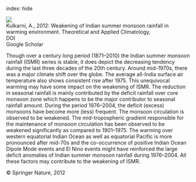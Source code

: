 index: hide

<div class="Citation">
    <div class="Citation-thumb CitationThumb-linked"  data-href="https://doi.org/10.1007/s00704-012-0591-4">
      <img src="https://static.claimspace.cloud/climate-study-static/refs/thumbs/14/Kulkarni_2012-thumb.png" />
    </div>

  <div class="Citation-body">
    <div class="Citation-text">Kulkarni, A., 2012: Weakening of Indian summer monsoon rainfall in warming environment. <span class="Article-journal">Theoretical and Applied Climatology, </span><span class="Article-volume"></span></div>
    <div class="Citation-links">
      <div class="CitationLink" data-href="https://doi.org/10.1007/s00704-012-0591-4">
        <div class="CitationLink-icon CitationLink-Doi"></div>
        <div class="CitationLink-text">DOI</div>
      </div>
      <div class="CitationLink" data-href="https://scholar.google.com/scholar?q=10.1007/s00704-012-0591-4">
        <div class="CitationLink-icon CitationLink-Scholar"></div>
        <div class="CitationLink-text">Google Scholar</div>
      </div>
    </div>
  </div>
</div>

Though over a century long period (1871–2010) the Indian summer monsoon rainfall (ISMR) series is stable, it does depict the decreasing tendency during the last three decades of the 20th century. Around mid-1970s, there was a major climate shift over the globe. The average all-India surface air temperature also shows consistent rise after 1975. This unequivocal warming may have some impact on the weakening of ISMR. The reduction in seasonal rainfall is mainly contributed by the deficit rainfall over core monsoon zone which happens to be the major contributor to seasonal rainfall amount. During the period 1976–2004, the deficit (excess) monsoons have become more (less) frequent. The monsoon circulation is observed to be weakened. The mid-tropospheric gradient responsible for the maintenance of monsoon circulation has been observed to be weakened significantly as compared to 1901–1975. The warming over western equatorial Indian Ocean as well as equatorial Pacific is more pronounced after mid-70s and the co-occurrence of positive Indian Ocean Dipole Mode events and El Nino events might have reinforced the large deficit anomalies of Indian summer monsoon rainfall during 1976–2004. All these factors may contribute to the weakening of ISMR.

<div class="Citation-copy">
&copy; Springer Nature, 2012
</div>